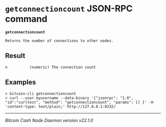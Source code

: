 `getconnectioncount` JSON-RPC command
=====================================

**`getconnectioncount`**

```
Returns the number of connections to other nodes.
```

Result
------

```
n          (numeric) The connection count
```

Examples
--------

```
> bitcoin-cli getconnectioncount
> curl --user myusername --data-binary '{"jsonrpc": "1.0", "id":"curltest", "method": "getconnectioncount", "params": [] }' -H 'content-type: text/plain;' http://127.0.0.1:8332/
```

***

*Bitcoin Cash Node Daemon version v22.1.0*
